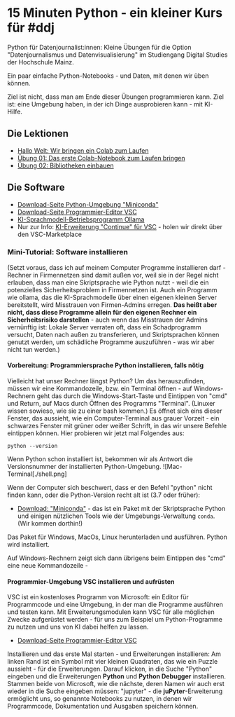 # 15 Minuten Python - ein kleiner Kurs für #ddj

Python für Datenjournalist:innen: Kleine Übungen für die Option "Datenjournalismus und Datenvisualisierung" im Studiengang Digital Studies der Hochschule Mainz.

Ein paar einfache Python-Notebooks - und Daten, mit denen wir üben können. 

Ziel ist nicht, dass man am Ende dieser Übungen programmieren kann. Ziel ist: eine Umgebung haben, in der ich Dinge ausprobieren kann - mit KI-Hilfe. 

## Die Lektionen

* [Hallo Welt: Wir bringen ein Colab zum Laufen](00_gude_welt.ipynb)
* [Übung 01: Das erste Colab-Notebook zum Laufen bringen](01_erste_schritte.ipynb)
* [Übung 02: Bibliotheken einbauen](02_python_erweitern.ipynb)

## Die Software

* [Download-Seite Python-Umgebung "Miniconda"](https://docs.anaconda.com/free/miniconda/)
* [Download-Seite Programmier-Editor VSC](https://code.visualstudio.com/download)
* [KI-Sprachmodell-Betriebsprogramm Ollama](https://ollama.com/download)
* Nur zur Info: [KI-Erweiterung "Continue" für VSC](https://marketplace.visualstudio.com/items?itemName=Continue.continue) - holen wir direkt über den VSC-Marketplace

### Mini-Tutorial: Software installieren

(Setzt voraus, dass ich auf meinem Computer Programme installieren darf - Rechner in Firmennetzen sind damit außen vor, weil sie in der
Regel nicht erlauben, dass man eine Skriptsprache wie Python nutzt - weil die ein potenzielles Sicherheitsproblem in Firmennetzen ist. 
Auch ein Programm wie ollama, das die KI-Sprachmodelle über einen eigenen kleinen Server bereitstellt, wird Misstrauen von Firmen-Admins erregen. 
**Das heißt aber nicht, dass diese Programme allein für den eigenen Rechner ein Sicherheitsrisiko darstellen** - auch wenn das Misstrauen der
Admins vernünftig ist: Lokale Server verraten oft, dass ein Schadprogramm versucht, Daten nach außen zu transferieren, und Skriptsprachen 
können genutzt werden, um schädliche Programme auszuführen - was wir aber nicht tun werden.) 

#### Vorbereitung: Programmiersprache Python installieren, falls nötig

Vielleicht hat unser Rechner längst Python? Um das herauszufinden, müssen wir eine Kommandozeile, bzw. ein Terminal öffnen - auf Windows-Rechnern geht das durch die Windows-Start-Taste und Eintippen
von "cmd" und Return, auf Macs durch Öffnen des Programms "Terminal". (Linuxer wissen sowieso, wie sie zu einer bash kommen.) Es öffnet sich eins dieser Fenster, das aussieht, wie ein Computer-Terminal
aus grauer Vorzeit - ein schwarzes Fenster mit grüner oder weißer Schrift, in das wir unsere Befehle eintippen können. Hier probieren wir jetzt mal Folgendes aus: 

```python --version```

Wenn Python schon installiert ist, bekommen wir als Antwort die Versionsnummer der installierten Python-Umgebung.
![Mac-Terminal[./shell.png]

Wenn der Computer sich beschwert, dass er den Befehl "python" nicht finden kann, oder die Python-Version recht alt ist (3.7 oder früher): 

- [Download: "Miniconda"](https://docs.anaconda.com/free/miniconda/) - das  ist ein Paket mit der Skriptsprache
Python und einigen nützlichen Tools wie der Umgebungs-Verwaltung ```conda```. (Wir kommen dorthin!)

Das Paket für Windows, MacOs, Linux herunterladen und ausführen. Python wird installiert. 

Auf Windows-Rechnern zeigt sich dann übrigens beim Eintippen des "cmd" eine neue Kommandozeile - 

#### Programmier-Umgebung VSC installieren und aufrüsten

VSC ist ein kostenloses Programm von Microsoft: ein Editor für Programmcode und eine Umgebung, in der man die Programme ausführen und testen kann. Mit Erweiterungsmodulen kann VSC für alle 
möglichen Zwecke aufgerüstet werden - für uns zum Beispiel um Python-Programme zu nutzen und uns von KI dabei helfen zu lassen. 

* [Download-Seite Programmier-Editor VSC](https://code.visualstudio.com/download)

Installieren und das erste Mal starten - und Erweiterungen installieren: Am linken Rand ist ein Symbol mit vier kleinen Quadraten, das wie ein Puzzle aussieht - für die Erweiterungen. 
Darauf klicken, in die Suche "Python" eingeben und die Erweiterungen **Python** und **Python Debugger** installieren. Stammen beide von Microsoft, wie die nächste, deren Namen wir auch erst
wieder in die Suche eingeben müssen: "jupyter" - die **juPyter**-Erweiterung ermöglicht uns, so genannte Notebooks zu nutzen, in denen wir Programmcode, Dokumentation und Ausgaben speichern können. 

